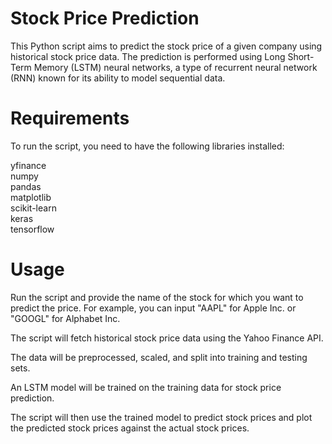 # Stock Price Prediction<br/>
This Python script aims to predict the stock price of a given company using historical stock price data. The prediction is performed using Long Short-Term Memory (LSTM) neural networks, a type of recurrent neural network (RNN) known for its ability to model sequential data.<br/>

# Requirements<br/>
To run the script, you need to have the following libraries installed:<br/>

yfinance<br/>
numpy<br/>
pandas<br/>
matplotlib<br/>
scikit-learn<br/>
keras<br/>
tensorflow<br/>

# Usage
Run the script and provide the name of the stock for which you want to predict the price. For example, you can input "AAPL" for Apple Inc. or "GOOGL" for Alphabet Inc.<br/>

The script will fetch historical stock price data using the Yahoo Finance API.<br/>

The data will be preprocessed, scaled, and split into training and testing sets.<br/>

An LSTM model will be trained on the training data for stock price prediction.<br/>

The script will then use the trained model to predict stock prices and plot the predicted stock prices against the actual stock prices.
